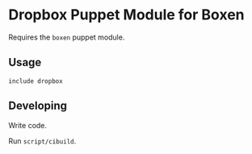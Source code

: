# Dropbox Puppet Module for Boxen

Requires the `boxen` puppet module.

## Usage

```puppet
include dropbox
```

## Developing

Write code.

Run `script/cibuild`.
